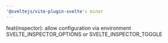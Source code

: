```yaml
---
'@sveltejs/vite-plugin-svelte': minor
---
```


feat(inspector): allow configuration via environment SVELTE_INSPECTOR_OPTIONS or SVELTE_INSPECTOR_TOGGLE
